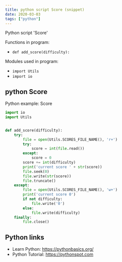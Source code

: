 ```yaml
---
title: python script Score (snippet)
date: 2020-03-03
tags: ["python"]
---
```

Python script 'Score'

Functions in program: 
* `def add_score(difficulty):`

Modules used in program: 
* `import Utils`
* `import io`

## python Score

Python example: Score

```python
import io
import Utils


def add_score(difficulty):
    try:
        file = open(Utils.SCORES_FILE_NAME(), 'r+')
        try:
            score = int(file.read())
        except:
            score = 0
        score += int(difficulty)
        print('current score ' + str(score))
        file.seek(0)
        file.write(str(score))
        file.truncate()
    except:
        file = open(Utils.SCORES_FILE_NAME(), 'w+')
        print('current score 0')
        if not difficulty:
            file.write('0')
        else:
            file.write(difficulty)
    finally:
        file.close()

```

## Python links

- Learn Python: https://pythonbasics.org/
- Python Tutorial: https://pythonspot.com
